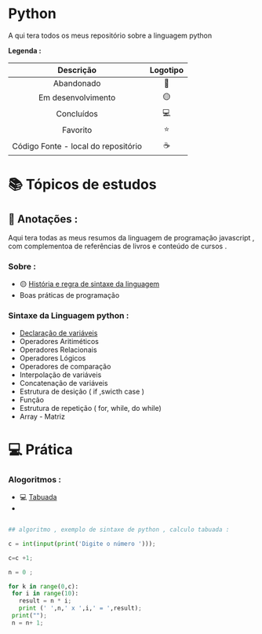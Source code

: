 # Python
 
<p> A qui tera todos os meus repositório sobre a linguagem python </p>


<strong> Legenda :</strong>

|Descrição | Logotipo   | 
|:--: |:--:|
| Abandonado | 🔴 | 
| Em desenvolvimento    |  🟡  | 
| Concluídos    |  💻  |
| Favorito | ⭐ | 
| Código Fonte - local do repositório | ☕| 

#  📚 Tópicos de estudos  
## 📖 Anotações :

Aqui tera todas as meus resumos da linguagem de programação javascript , com complementoa de referências de livros e conteúdo de cursos .

### Sobre :

* 🟡 [História e regra de sintaxe da linguagem](https://github.com/LeandroPereira2603/Python/blob/main/Explica%C3%A7%C3%B4es/historia-sintaxe-da-linguagem.md)
* Boas práticas de programação

### Sintaxe da Linguagem python :

* [ Declaração de variáveis](https://github.com/LeandroPereira2603/Python/blob/main/Explica%C3%A7%C3%B4es%2FDeclara%C3%A7%C3%A3o%20de%20vari%C3%A1vel.md)
* Operadores Aritiméticos
* Operadores Relacionais
* Operadores Lógicos
* Operadores de comparação
* Interpolação de variáveis
* Concatenação de variáveis
* Estrutura de desição ( if ,swicth case )
* Função
* Estrutura de repetição ( for, while, do while)
* Array - Matriz
  
# 💻 Prática 

### Alogoritmos :
* 💻 [ Tabuada](https://github.com/LeandroPereira2603/Python/blob/main/pratica/algoritmos/tabuada.py)
* 
  <br>
```python

## algoritmo , exemplo de sintaxe de python , calculo tabuada : 

c = int(input(print('Digite o número ')));

c=c +1;

n = 0 ;

for k in range(0,c):
 for i in range(10):
   result = n * i;
   print (' ',n,' x ',i,' = ',result);
 print("");
 n = n+ 1;

```
